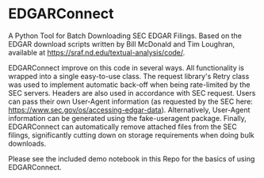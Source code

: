 # EDGARConnect
A Python Tool for Batch Downloading SEC EDGAR Filings. Based on the EDGAR download scripts written by Bill McDonald and Tim Loughran, available at https://sraf.nd.edu/textual-analysis/code/.

EDGARConnect improve on this code in several ways. All functionality is wrapped into a single easy-to-use class. The request library's Retry class was used to implement automatic back-off when being rate-limited by the SEC servers. Headers are also used in accordance with SEC request. Users can pass their own User-Agent information (as requested by the SEC here: https://www.sec.gov/os/accessing-edgar-data). Alternatively, User-Agent information can be generated using the fake-useragent package. Finally, EDGARConnect can automatically remove attached files from the SEC filings, significantly cutting down on storage requirements when doing bulk downloads.

Please see the included demo notebook in this Repo for the basics of using EDGARConnect.
